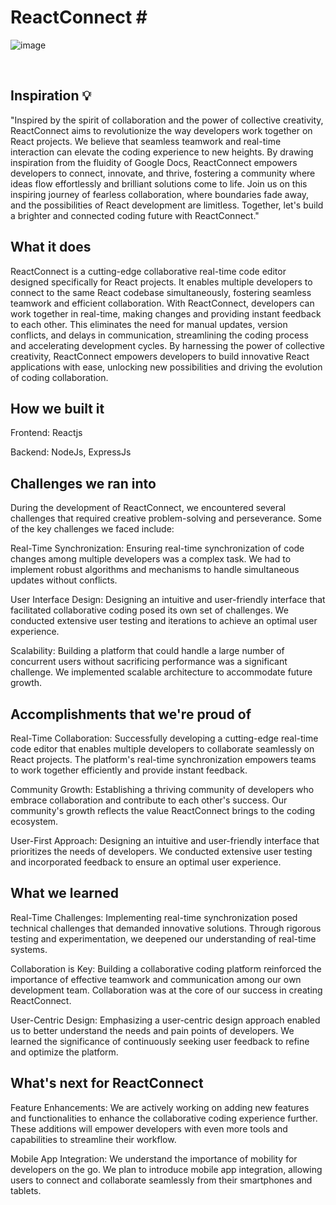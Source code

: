 # ReactConnect #   

![image](https://github.com/0Armaan025/react-connect/assets/113763427/5e30ec17-7409-45ba-9f2a-29ca82c0ec84)

<br />

## Inspiration 💡
"Inspired by the spirit of collaboration and the power of collective creativity, ReactConnect aims to revolutionize the way developers work together on React projects.
We believe that seamless teamwork and real-time interaction can elevate the coding experience to new heights. By drawing inspiration from the fluidity of Google Docs, ReactConnect empowers developers to connect, innovate, and thrive, fostering a community where ideas flow effortlessly and brilliant solutions come to life. 
Join us on this inspiring journey of fearless collaboration, where boundaries fade away, and the possibilities of React development are limitless. Together, let's build a brighter and connected coding future with ReactConnect."

## What it does
ReactConnect is a cutting-edge collaborative real-time code editor designed specifically for React projects. It enables multiple developers to connect to the same React codebase simultaneously, fostering seamless teamwork and efficient collaboration. 
With ReactConnect, developers can work together in real-time, making changes and providing instant feedback to each other. This eliminates the need for manual updates, version conflicts, and delays in communication, streamlining the coding process and accelerating development cycles. 
By harnessing the power of collective creativity, ReactConnect empowers developers to build innovative React applications with ease, unlocking new possibilities and driving the evolution of coding collaboration.

## How we built it
Frontend: Reactjs

Backend: NodeJs, ExpressJs

## Challenges we ran into
During the development of ReactConnect, we encountered several challenges that required creative problem-solving and perseverance. Some of the key challenges we faced include:

Real-Time Synchronization: Ensuring real-time synchronization of code changes among multiple developers was a complex task. We had to implement robust algorithms and mechanisms to handle simultaneous updates without conflicts.

User Interface Design: Designing an intuitive and user-friendly interface that facilitated collaborative coding posed its own set of challenges. We conducted extensive user testing and iterations to achieve an optimal user experience.

Scalability: Building a platform that could handle a large number of concurrent users without sacrificing performance was a significant challenge. We implemented scalable architecture to accommodate future growth.

## Accomplishments that we're proud of
Real-Time Collaboration: Successfully developing a cutting-edge real-time code editor that enables multiple developers to collaborate seamlessly on React projects. The platform's real-time synchronization empowers teams to work together efficiently and provide instant feedback.

Community Growth: Establishing a thriving community of developers who embrace collaboration and contribute to each other's success. Our community's growth reflects the value ReactConnect brings to the coding ecosystem.

User-First Approach: Designing an intuitive and user-friendly interface that prioritizes the needs of developers. We conducted extensive user testing and incorporated feedback to ensure an optimal user experience.

## What we learned
Real-Time Challenges: Implementing real-time synchronization posed technical challenges that demanded innovative solutions. Through rigorous testing and experimentation, we deepened our understanding of real-time systems.

Collaboration is Key: Building a collaborative coding platform reinforced the importance of effective teamwork and communication among our own development team. Collaboration was at the core of our success in creating ReactConnect.

User-Centric Design: Emphasizing a user-centric design approach enabled us to better understand the needs and pain points of developers. We learned the significance of continuously seeking user feedback to refine and optimize the platform.

## What's next for ReactConnect
Feature Enhancements: We are actively working on adding new features and functionalities to enhance the collaborative coding experience further. These additions will empower developers with even more tools and capabilities to streamline their workflow.

Mobile App Integration: We understand the importance of mobility for developers on the go. We plan to introduce mobile app integration, allowing users to connect and collaborate seamlessly from their smartphones and tablets.

 
 
